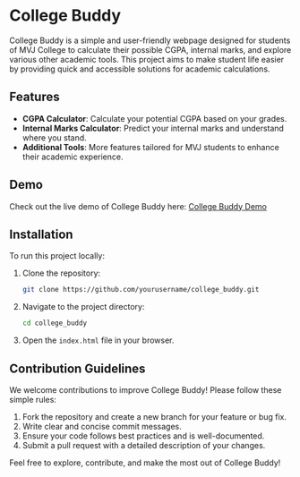 # College Buddy

College Buddy is a simple and user-friendly webpage designed for students of MVJ College to calculate their possible CGPA, internal marks, and explore various other academic tools. This project aims to make student life easier by providing quick and accessible solutions for academic calculations.

## Features
- **CGPA Calculator**: Calculate your potential CGPA based on your grades.
- **Internal Marks Calculator**: Predict your internal marks and understand where you stand.
- **Additional Tools**: More features tailored for MVJ students to enhance their academic experience.

## Demo
Check out the live demo of College Buddy here: [College Buddy Demo](https://sachinskyte.github.io/college_buddy/code/home.html)

## Installation
To run this project locally:
1. Clone the repository:
   ```bash
   git clone https://github.com/yourusername/college_buddy.git
   ```
2. Navigate to the project directory:
   ```bash
   cd college_buddy
   ```
3. Open the `index.html` file in your browser.

## Contribution Guidelines
We welcome contributions to improve College Buddy! Please follow these simple rules:
1. Fork the repository and create a new branch for your feature or bug fix.
2. Write clear and concise commit messages.
3. Ensure your code follows best practices and is well-documented.
4. Submit a pull request with a detailed description of your changes.

Feel free to explore, contribute, and make the most out of College Buddy!


